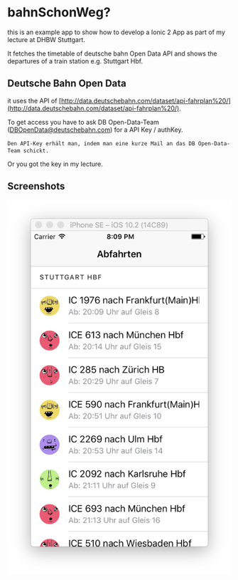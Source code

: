 # bahnSchonWeg?

this is an example app to show how to develop a Ionic 2 App as part of my lecture at DHBW Stuttgart.

It fetches the timetable of deutsche bahn Open Data API and shows the departures of a train station e.g. Stuttgart Hbf.

## Deutsche Bahn Open Data

it uses the API of [http://data.deutschebahn.com/dataset/api-fahrplan%20/](http://data.deutschebahn.com/dataset/api-fahrplan%20/).

To get access you have to ask DB Open-Data-Team (DBOpenData@deutschebahn.com) for a API Key / authKey.

    Den API-Key erhält man, indem man eine kurze Mail an das DB Open-Data-Team schickt.

Or you got the key in my lecture.

## Screenshots

![Departures](/docs/screenshots/departures_ios.png)
